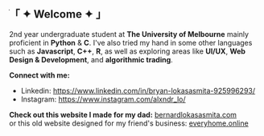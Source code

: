 ## ׂ「 ✦ Welcome ✦ 」
2nd year undergraduate student at **The University of Melbourne**
mainly proficient in **Python** & **C**. I've also tried my hand in some other languages such as **Javascript**, **C++**, **R**, 
as well as exploring areas like **UI/UX**, **Web Design & Development**, and **algorithmic trading**.

**Connect with me:**
- Linkedin: https://www.linkedin.com/in/bryan-lokasasmita-925996293/
- Instagram: https://www.instagram.com/alxndr_lo/

**Check out this website I made for my dad:** [bernardlokasasmita.com](https://www.bernardlokasasmita.com/)
<br/> or this old website designed for my friend's business: [everyhome.online](https://www.everyhome.online/)

